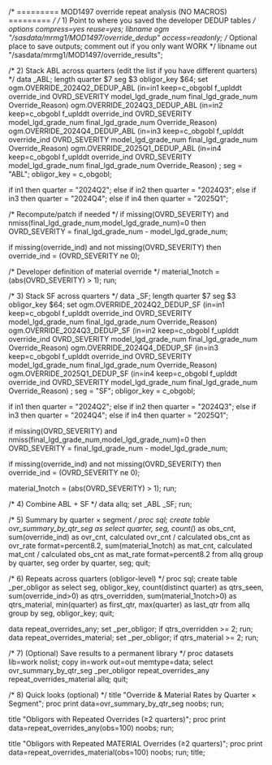 /* ========= MOD1497 override repeat analysis (NO MACROS) ========= */
/* 1) Point to where you saved the developer DEDUP tables */
options compress=yes reuse=yes;
libname ogm "/sasdata/mrmg1/MOD1497/override_dedup" access=readonly;
/* Optional place to save outputs; comment out if you only want WORK */
libname out "/sasdata/mrmg1/MOD1497/override_results";

/* 2) Stack ABL across quarters (edit the list if you have different quarters) */
data _ABL;
  length quarter $7 seg $3 obligor_key $64;
  set
    ogm.OVERRIDE_2024Q2_DEDUP_ABL (in=in1  keep=c_obgobl f_uplddt override_ind OVRD_SEVERITY
                                                 model_lgd_grade_num final_lgd_grade_num Override_Reason)
    ogm.OVERRIDE_2024Q3_DEDUP_ABL (in=in2  keep=c_obgobl f_uplddt override_ind OVRD_SEVERITY
                                                 model_lgd_grade_num final_lgd_grade_num Override_Reason)
    ogm.OVERRIDE_2024Q4_DEDUP_ABL (in=in3  keep=c_obgobl f_uplddt override_ind OVRD_SEVERITY
                                                 model_lgd_grade_num final_lgd_grade_num Override_Reason)
    ogm.OVERRIDE_2025Q1_DEDUP_ABL (in=in4  keep=c_obgobl f_uplddt override_ind OVRD_SEVERITY
                                                 model_lgd_grade_num final_lgd_grade_num Override_Reason)
  ;
  seg = "ABL";
  obligor_key = c_obgobl;

  if in1 then quarter = "2024Q2";
  else if in2 then quarter = "2024Q3";
  else if in3 then quarter = "2024Q4";
  else if in4 then quarter = "2025Q1";

  /* Recompute/patch if needed */
  if missing(OVRD_SEVERITY) and nmiss(final_lgd_grade_num,model_lgd_grade_num)=0 then
    OVRD_SEVERITY = final_lgd_grade_num - model_lgd_grade_num;

  if missing(override_ind) and not missing(OVRD_SEVERITY) then
    override_ind = (OVRD_SEVERITY ne 0);

  /* Developer definition of material override */
  material_1notch = (abs(OVRD_SEVERITY) > 1);
run;

/* 3) Stack SF across quarters */
data _SF;
  length quarter $7 seg $3 obligor_key $64;
  set
    ogm.OVERRIDE_2024Q2_DEDUP_SF (in=in1  keep=c_obgobl f_uplddt override_ind OVRD_SEVERITY
                                             model_lgd_grade_num final_lgd_grade_num Override_Reason)
    ogm.OVERRIDE_2024Q3_DEDUP_SF (in=in2  keep=c_obgobl f_uplddt override_ind OVRD_SEVERITY
                                             model_lgd_grade_num final_lgd_grade_num Override_Reason)
    ogm.OVERRIDE_2024Q4_DEDUP_SF (in=in3  keep=c_obgobl f_uplddt override_ind OVRD_SEVERITY
                                             model_lgd_grade_num final_lgd_grade_num Override_Reason)
    ogm.OVERRIDE_2025Q1_DEDUP_SF (in=in4  keep=c_obgobl f_uplddt override_ind OVRD_SEVERITY
                                             model_lgd_grade_num final_lgd_grade_num Override_Reason)
  ;
  seg = "SF";
  obligor_key = c_obgobl;

  if in1 then quarter = "2024Q2";
  else if in2 then quarter = "2024Q3";
  else if in3 then quarter = "2024Q4";
  else if in4 then quarter = "2025Q1";

  if missing(OVRD_SEVERITY) and nmiss(final_lgd_grade_num,model_lgd_grade_num)=0 then
    OVRD_SEVERITY = final_lgd_grade_num - model_lgd_grade_num;

  if missing(override_ind) and not missing(OVRD_SEVERITY) then
    override_ind = (OVRD_SEVERITY ne 0);

  material_1notch = (abs(OVRD_SEVERITY) > 1);
run;

/* 4) Combine ABL + SF */
data allq;
  set _ABL _SF;
run;

/* 5) Summary by quarter × segment */
proc sql;
  create table ovr_summary_by_qtr_seg as
  select quarter, seg,
         count(*)                                    as obs_cnt,
         sum(override_ind)                            as ovr_cnt,
         calculated ovr_cnt / calculated obs_cnt      as ovr_rate format=percent8.2,
         sum(material_1notch)                         as mat_cnt,
         calculated mat_cnt / calculated obs_cnt      as mat_rate format=percent8.2
  from allq
  group by quarter, seg
  order by quarter, seg;
quit;

/* 6) Repeats across quarters (obligor-level) */
proc sql;
  create table _per_obligor as
  select seg, obligor_key,
         count(distinct quarter) as qtrs_seen,
         sum(override_ind>0)    as qtrs_overridden,
         sum(material_1notch>0) as qtrs_material,
         min(quarter)           as first_qtr,
         max(quarter)           as last_qtr
  from allq
  group by seg, obligor_key;
quit;

data repeat_overrides_any;      set _per_obligor; if qtrs_overridden >= 2; run;
data repeat_overrides_material; set _per_obligor; if qtrs_material  >= 2; run;

/* 7) (Optional) Save results to a permanent library */
proc datasets lib=work nolist;
  copy in=work out=out memtype=data;
  select ovr_summary_by_qtr_seg _per_obligor repeat_overrides_any repeat_overrides_material allq;
quit;

/* 8) Quick looks (optional) */
title "Override & Material Rates by Quarter × Segment";
proc print data=ovr_summary_by_qtr_seg noobs; run;

title "Obligors with Repeated Overrides (≥2 quarters)";
proc print data=repeat_overrides_any(obs=100) noobs; run;

title "Obligors with Repeated MATERIAL Overrides (≥2 quarters)";
proc print data=repeat_overrides_material(obs=100) noobs; run;
title;
